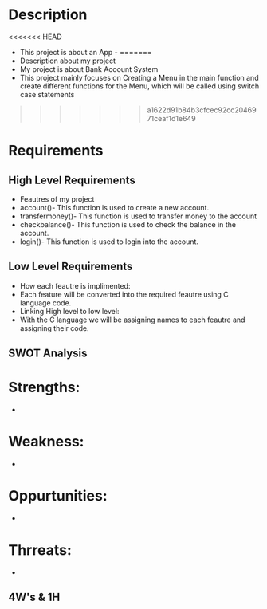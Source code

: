 # Description
<<<<<<< HEAD
* This project is about an App -
=======
* Description about my project
* My project is about Bank Acoount System
* This project mainly focuses on Creating a Menu in the main function and create different functions for the Menu, which will be called using switch case statements
>>>>>>> a1622d91b84b3cfcec92cc2046971ceaf1d1e649

# Requirements

## High Level Requirements
* Feautres of my project
* account()- This function is used to create a new account.
* transfermoney()- This function is used to transfer money to the account
* checkbalance()- This function is used to check the balance in the account.
* login()- This function is used to login into the account.

## Low Level Requirements
* How each feautre is implimented:
* Each feature will be converted into the required feautre using C language code.
* Linking High level to low level:
* With the C language we will be assigning names to each feautre and assigning their code.

## SWOT Analysis
# Strengths:
* 

# Weakness:
* 
# Oppurtunities:
* 
# Thrreats:
* 

## 4W's & 1H
